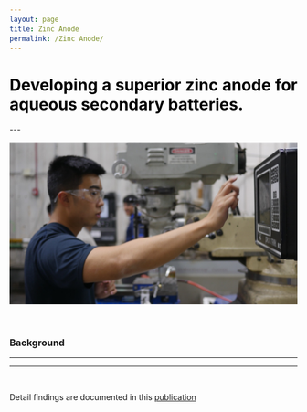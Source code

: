 ```yaml
---
layout: page
title: Zinc Anode
permalink: /Zinc Anode/
---
```


<h1 style="color: #5e9ca0; text-align: justify;"><span style="color: #000000;">
  Developing a superior zinc anode for aqueous secondary batteries.
</span></h1>
---
<br />

<p align="center">
  <img width="auto" height="auto" src="/assets/photo30.JPG">
</p>

<br />


### Background
---


---


<br />

Detail findings are documented in this <a href="https://www.nature.com/articles/s41467-022-30616-w">publication</a>

</div>
